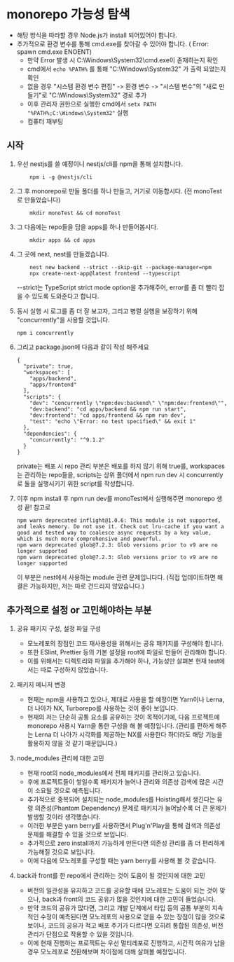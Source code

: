 # monorepo 가능성 탐색

- 해당 방식을 따라할 경우 Node.js가 install 되어있어야 합니다.
- 추가적으로 환경 변수를 통해 cmd.exe를 찾아갈 수 있어야 합니다. ( Error: spawn cmd.exe ENOENT)
    - 만약 Error 발생 시 C:\Windows\System32\cmd.exe이 존재하는지 확인
    - cmd에서 `echo %PATH%` 를 통해 "C:\Windows\System32" 가 출력 되었는지 확인
    - 없을 경우 "시스템 환경 변수 편집" -> 환경 변수 ->  "시스템 변수"의 "새로 만들기"로 "C:\Windows\System32" 경로 추가
    - 이후 관리자 권한으로 실행한 cmd에서 `setx PATH "%PATH%;C:\Windows\System32"` 실행
    - 컴퓨터 재부팅


## 시작
1. 우선 nestjs를 쓸 예정이니 nestjs/cli를 npm을 통해 설치합니다.
    ```
        npm i -g @nestjs/cli
    ```
2. 그 후 monorepo로 만들 폴더를 하나 만들고, 거기로 이동합시다. (전 monoTest로 만들었습니다)
    ```
        mkdir monoTest && cd monoTest
    ```
3. 그 다음에는 repo들을 담을 apps를 하나 만들어봅시다.
    ```
        mkdir apps && cd apps
    ```

4. 그 곳에 next, nest를 만들겠습니다.
    ```
        nest new backend --strict --skip-git --package-manager=npm
        npx create-next-app@latest frontend --typescript
    ```
    --strict는 TypeScript strict mode option을 추가해주어, error를 좀 더 빨리 잡을 수 있도록 도와준다고 합니다.

5. 동시 실행 시 로그를 좀 더 잘 보고자, 그리고 병렬 실행을 보장하기 위해 "concurrently"을 사용할 것입니다.
    ```
    npm i concurrently
    ```
6. 그리고 package.json에 다음과 같이 작성 해주세요
    ```
    {
      "private": true,
      "workspaces": [
        "apps/backend",
        "apps/frontend"
      ],
      "scripts": {
        "dev": "concurrently \"npm:dev:backend\" \"npm:dev:frontend\"",
        "dev:backend": "cd apps/backend && npm run start",
        "dev:frontend": "cd apps/frontend && npm run dev",
        "test": "echo \"Error: no test specified\" && exit 1"
      },
      "dependencies": {
        "concurrently": "^9.1.2"
      }
    }
    ```
    private는 배포 시 repo 관리 부분은 배포를 하지 않기 위해 true를,
    workspaces는 관리하는 repo들을, scripts는 상위 폴더에서 npm run dev 시 concurrently로 둘을 실행시키기 위한 script를 작성합니다.

7. 이후 npm install 후 npm run dev를 monoTest에서 실행해주면 monorepo 생성 끝!
    참고로
    ```
    npm warn deprecated inflight@1.0.6: This module is not supported, and leaks memory. Do not use it. Check out lru-cache if you want a good and tested way to coalesce async requests by a key value, which is much more comprehensive and powerful.
    npm warn deprecated glob@7.2.3: Glob versions prior to v9 are no longer supported
    npm warn deprecated glob@7.2.3: Glob versions prior to v9 are no longer supported
    ```
    이 부분은 nest에서 사용하는 module 관련 문제입니다다. (직접 업데이트하면 해결은 가능하지만, 저는 따로 건드리지 않았습니다.)


## 추가적으로 설정 or 고민해야하는 부분

1. 공유 패키지 구성, 설정 파일 구성
      -  모노레포의 장점인 코드 재사용성을 위해서는 공유 패키지를 구성해야 합니다.
      -  또한 ESlint, Prettier 등의 기본 설정을 root에 파일로 만들어 관리해야 합니다.
      - 이를 위해서는 디렉토리와 파일을 추가해야 하나, 가능성만 살펴본 현재 test에서는 따로 구성하지 않았습니다.

2. 패키지 메니저 변경
      - 현재는 npm을 사용하고 있으나, 제대로 사용을 할 예정이면 Yarn이나 Lerna, 더 나아가 NX, Turborepo를 사용하는 것이 좋아 보입니다.
      - 현재의 저는 단순히 공통 요소를 공유하는 것이 목적이기에, 다음 프로젝트에 monorepo 사용시 Yarn을 통한 구성을 해 볼 예정입니다. (관리를 편하게 해주는 Lerna 더 나아가 시각화를 제공하는 NX를 사용한다 하더라도 해당 기능을 활용하지 않을 것 같기 때문입니다.)

3.  node_modules 관리에 대한 고민
      - 현재 root의 node_modules에서 전체 패키지를 관리하고 있습니다.
      - 후에 프로젝트들이 쌓일수록 패키지가 늘어나 관리와 의존성 검색에 많은 시간이 소요될 것으로 예측됩니다.
      - 추가적으로 중복되어 설치되는 node_modules를 Hoisting해서 생긴다는 유령 의존성(Phantom Dependency) 문제로 패키지가 늘어날수록 더 큰 문제가 발생할 것이라 생각했습니다.
      - 이러한 부분은 yarn berry를 사용하면서 Plug'n'Play을 통해 검색과 의존성 문제를 해결할 수 있을 것으로 보입니다.
      - 추가적으로 zero install까지 가능하게 만든다면 의존성 관리를 좀 더 편리하게 가능해질 것으로 보입니다.
      - 이에 다음에 모노레포를 구성할 때는 yarn berry를 사용해 볼 것 같습니다.

4. back과 front를 한 repo에서 관리하는 것이 도움이 될 것인지에 대한 고민
      - 버전의 일관성을 유지하고 코드를 공유할 때에 모노레포는 도움이 되는 것이 맞으나, back과 front의 코드 공유가 많을 것인지에 대한 고민이 들었습니다.
      - 만약 코드의 공유가 많다면, 그리고 개발 단계에서 타입 등의 공통 부분의 지속적인 수정이 예측된다면 모노레포의 사용으로 얻을 수 있는 장점이 많을 것으로 보이나, 코드의 공유가 적고 배포 주기가 다르다면 오히려 통합된 의존성, 버전 관리가 단점으로 작용할 수 있을 것입니다.
      - 이에 현재 진행하는 프로젝트는 우선 멀티레포로 진행하고, 시간적 여유가 남을 경우 모노레포로 전환해보며 차이점에 대해 살펴볼 예정입니다.

